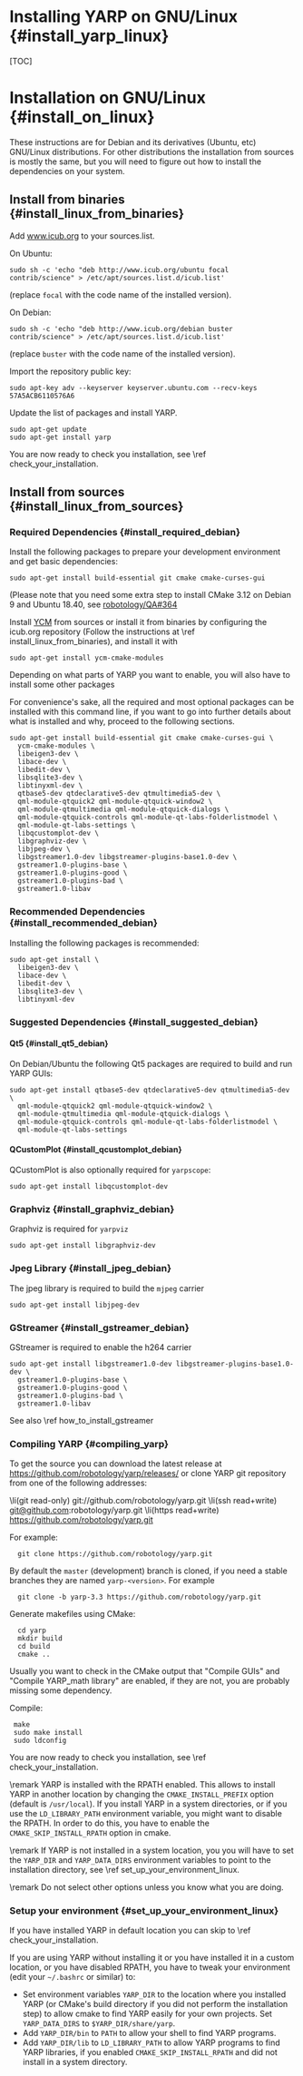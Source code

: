 Installing YARP on GNU/Linux                               {#install_yarp_linux}
============================

[TOC]

Installation on GNU/Linux                                    {#install_on_linux}
=========================

These instructions are for Debian and its derivatives (Ubuntu, etc) GNU/Linux
distributions. For other distributions the installation from sources is mostly
the same, but you will need to figure out how to install the dependencies on
your system.


Install from binaries                             {#install_linux_from_binaries}
---------------------

Add www.icub.org to your sources.list.

On Ubuntu:

~~~{.sh}
sudo sh -c 'echo "deb http://www.icub.org/ubuntu focal contrib/science" > /etc/apt/sources.list.d/icub.list'
~~~

(replace `focal` with the code name of the installed version).


On Debian:

~~~{.sh}
sudo sh -c 'echo "deb http://www.icub.org/debian buster contrib/science" > /etc/apt/sources.list.d/icub.list'
~~~

(replace `buster` with the code name of the installed version).


Import the repository public key:

~~~{.sh}
sudo apt-key adv --keyserver keyserver.ubuntu.com --recv-keys 57A5ACB6110576A6
~~~

Update the list of packages and install YARP.

~~~{.sh}
sudo apt-get update
sudo apt-get install yarp
~~~

You are now ready to check you installation, see \ref check_your_installation.





Install from sources                               {#install_linux_from_sources}
--------------------

### Required Dependencies                             {#install_required_debian}


Install the following packages to prepare your development environment and get
basic dependencies:

~~~{.sh}
sudo apt-get install build-essential git cmake cmake-curses-gui
~~~

(Please note that you need some extra step to install CMake 3.12 on Debian 9 and
Ubuntu 18.40, see
[robotology/QA#364](https://github.com/robotology/QA/issues/364)


Install [YCM](https://github.com/robotology/ycm/) from sources or install it
from binaries by configuring the icub.org repository (Follow the instructions at
\ref install_linux_from_binaries), and install it with

~~~{.sh}
sudo apt-get install ycm-cmake-modules
~~~

Depending on what parts of YARP you want to enable, you will also have to
install some other packages


For convenience's sake, all the required and most optional packages can be
installed with this command line, if you want to go into further details about
what is installed and why, proceed to the following sections.

~~~{.sh}
sudo apt-get install build-essential git cmake cmake-curses-gui \
  ycm-cmake-modules \
  libeigen3-dev \
  libace-dev \
  libedit-dev \
  libsqlite3-dev \
  libtinyxml-dev \
  qtbase5-dev qtdeclarative5-dev qtmultimedia5-dev \
  qml-module-qtquick2 qml-module-qtquick-window2 \
  qml-module-qtmultimedia qml-module-qtquick-dialogs \
  qml-module-qtquick-controls qml-module-qt-labs-folderlistmodel \
  qml-module-qt-labs-settings \
  libqcustomplot-dev \
  libgraphviz-dev \
  libjpeg-dev \
  libgstreamer1.0-dev libgstreamer-plugins-base1.0-dev \
  gstreamer1.0-plugins-base \
  gstreamer1.0-plugins-good \
  gstreamer1.0-plugins-bad \
  gstreamer1.0-libav
~~~


### Recommended Dependencies                       {#install_recommended_debian}

Installing the following packages is recommended:

~~~{.sh}
sudo apt-get install \
  libeigen3-dev \
  libace-dev \
  libedit-dev \
  libsqlite3-dev \
  libtinyxml-dev
~~~

### Suggested Dependencies                           {#install_suggested_debian}

#### Qt5                                                   {#install_qt5_debian}

On Debian/Ubuntu the following Qt5 packages are required to build and run YARP
GUIs:

~~~{.sh}
sudo apt-get install qtbase5-dev qtdeclarative5-dev qtmultimedia5-dev \
  qml-module-qtquick2 qml-module-qtquick-window2 \
  qml-module-qtmultimedia qml-module-qtquick-dialogs \
  qml-module-qtquick-controls qml-module-qt-labs-folderlistmodel \
  qml-module-qt-labs-settings
~~~


#### QCustomPlot                                   {#install_qcustomplot_debian}

QCustomPlot is also optionally required for `yarpscope`:

~~~{.sh}
sudo apt-get install libqcustomplot-dev
~~~


### Graphviz                                          {#install_graphviz_debian}

Graphviz is required for `yarpviz`

~~~{.sh}
sudo apt-get install libgraphviz-dev
~~~


### Jpeg Library                                          {#install_jpeg_debian}

The jpeg library is required to build the `mjpeg` carrier

~~~{.sh}
sudo apt-get install libjpeg-dev
~~~


### GStreamer                                        {#install_gstreamer_debian}

GStreamer is required to enable the h264 carrier

~~~{.sh}
sudo apt-get install libgstreamer1.0-dev libgstreamer-plugins-base1.0-dev \
  gstreamer1.0-plugins-base \
  gstreamer1.0-plugins-good \
  gstreamer1.0-plugins-bad \
  gstreamer1.0-libav
~~~

See also \ref how_to_install_gstreamer


### Compiling YARP                                             {#compiling_yarp}

To get the source you can download the latest release at
https://github.com/robotology/yarp/releases/
or clone YARP git repository from one of the following addresses:

\li(git read-only) git://github.com/robotology/yarp.git
\li(ssh read+write) git@github.com:robotology/yarp.git
\li(https read+write) https://github.com/robotology/yarp.git

For example:

~~~{.sh}
  git clone https://github.com/robotology/yarp.git
~~~

By default the `master` (development) branch is cloned, if you need a stable
branches they are named `yarp-<version>`. For example

~~~{.sh}
  git clone -b yarp-3.3 https://github.com/robotology/yarp.git
~~~


Generate makefiles using CMake:

~~~{.sh}
  cd yarp
  mkdir build
  cd build
  cmake ..
~~~

Usually you want to check in the CMake output that "Compile GUIs" and
"Compile YARP_math library" are enabled, if they are not, you are probably
missing some dependency.


Compile:

~~~{.sh}
 make
 sudo make install
 sudo ldconfig
~~~

You are now ready to check you installation, see \ref check_your_installation.

\remark YARP is installed with the RPATH enabled. This allows to install YARP in
another location by changing the `CMAKE_INSTALL_PREFIX` option (default is
`/usr/local`). If you install YARP in a system directories, or if you use the
`LD_LIBRARY_PATH` environment variable, you might want to disable the RPATH.
In order to do this, you have to enable the `CMAKE_SKIP_INSTALL_RPATH` option
in cmake.

\remark If YARP is not installed in a system location, you you will have to set
the `YARP_DIR` and `YARP_DATA_DIRS` environment variables to point to the
installation directory, see \ref set_up_your_environment_linux.

\remark Do not select other options unless you know what you are doing.


### Setup your environment                      {#set_up_your_environment_linux}

If you have installed YARP in default location you can skip to
\ref check_your_installation.

If you are using YARP without installing it or you have installed it in a custom
location, or you have disabled RPATH, you have to tweak your environment (edit
your `~/.bashrc` or similar) to:

* Set environment variables `YARP_DIR` to the location where you installed YARP
  (or CMake's build directory if you did not perform the installation step) to
  allow cmake to find YARP easily for your own projects.
  Set `YARP_DATA_DIRS` to `$YARP_DIR/share/yarp`.
* Add `YARP_DIR/bin` to `PATH` to allow your shell to find YARP programs.
* Add `YARP_DIR/lib` to `LD_LIBRARY_PATH` to allow YARP programs to find YARP
  libraries, if you enabled `CMAKE_SKIP_INSTALL_RPATH` and did not install in
  a system directory.
